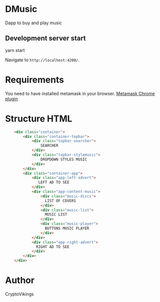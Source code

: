 # DMusic

Dapp to buy and play music 

## Development server start

yarn start

Navigate to `http://localhost:4200/`. 


# Requirements

You need to have installed metamask in your browser. 
[Metamask Chrome plugin](https://chrome.google.com/webstore/detail/metamask/nkbihfbeogaeaoehlefnkodbefgpgknn?hl=es-419)

# Structure HTML
```html
    <div class="container">
        <div class="container-topbar">
            <div class="topbar-searcher">
                SEARCHER
            </div>
            <div class="topbar-stylemusic">
                DROPDOWN STYLES MUSIC
            </div>
        </div>
        <div class="container-app">
            <div class="app-left-advert">
               LEFT AD TO SEE
            </div>
            <div class="app-content-music">
                <div class="music-discs">
                  LIST OF COVERS
                </div>
                <div class="music-list">
                  MUSIC LIST 
                </div>
                <div class="music-player">
                  BUTTONS MUSIC PLAYER
                </div>
            </div>
            <div class="app-right-advert">
              RIGHT AD TO SEE
            </div>
        </div>
    </div>
```

# Author

CryptoVikings

